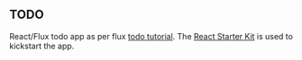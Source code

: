 ## TODO

React/Flux todo app as per flux [todo tutorial][tuto]. The [React Starter Kit][rsk]
is used to kickstart the app.

[rsk]: https://github.com/kriasoft/react-starter-kit
[tuto]: https://facebook.github.io/flux/docs/todo-list.html